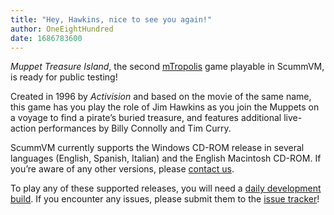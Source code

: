 ```yaml
---
title: "Hey, Hawkins, nice to see you again!"
author: OneEightHundred
date: 1686783600
---
```


_Muppet Treasure Island_, the second [mTropolis](https://wiki.scummvm.org/index.php?title=MTropolis) game playable in ScummVM, is ready for public testing!

Created in 1996 by _Activision_ and based on the movie of the same name, this game has you play the role of Jim Hawkins as you join the Muppets on a voyage to find a pirate’s buried treasure, and features additional live-action performances by Billy Connolly and Tim Curry.

ScummVM currently supports the Windows CD-ROM release in several languages (English, Spanish, Italian) and the English Macintosh CD-ROM.  If you’re aware of any other versions, please [contact us](https://www.scummvm.org/contact/).

To play any of these supported releases, you will need a [daily development build](https://www.scummvm.org/downloads/#daily). If you encounter any issues, please submit them to the [issue tracker](https://bugs.scummvm.org/)!

